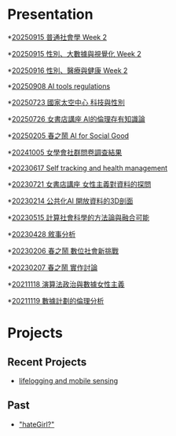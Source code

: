 # Presentation
*[20250915 普通社會學 Week 2]()

*[20250915 性別、大數據與視覺化 Week 2](https://docs.google.com/presentation/d/e/2PACX-1vQhfdyMoZ463J1wzSodMaytOw7cAKnitYKoBJQFBAXpxD4WXCreReXd2JyAgDjFoifmpV82BAoIrXXr/pub?start=false&loop=false&delayms=3000)

*[20250916 性別、醫療與健康 Week 2]()

*[20250908 AI tools regulations]()

*[20250723 國家太空中心 科技與性別]()

*[20250726 女書店講座 AI的倫理存有知識論]()

*[20250205 春之鬧 AI for Social Good]()

*[20241005 女學會社群問卷調查結果]()

*[20230617 Self tracking and health management]()

*[20230721 女書店講座 女性主義對資料的探問]()

*[20230214 公共化AI 開放資料的3D剖面]()

*[20230515 計算社會科學的方法論與融合可能]()

*[20230428 敘事分析]()

*[20230206 春之鬧 數位社會新挑戰]()

*[20230207 春之鬧 實作討論]()

*[20211118 演算法政治與數據女性主義]()

*[20211119 數據計劃的倫理分析]()


# Projects

## Recent Projects
* [lifelogging and mobile sensing]()

## Past
* ["hateGirl?"]()


